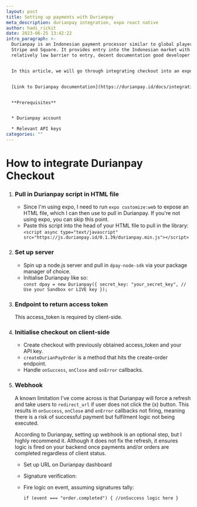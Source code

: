 ```yaml
---
layout: post
title: Setting up payments with Durianpay
meta_description: durianpay integration, expo react native
author: hadi_rickit
date: 2023-06-25 13:42:22
intro_paragraph: >-
  Durianpay is an Indonesian payment processor similar to global players like
  Stripe and Square. It provides entry into the Indonesian market with a
  relatively low barrier to entry, decent documentation good developer support.


  In this article, we will go through integrating checkout into an expo or web project. I will be spinning up a backend to return an access token as well as fire some logic on successful payment in a webhook.


  [L﻿ink to Durianpay documentation](https://durianpay.id/docs/integration/)


  **P﻿rerequisites**


  * Durianpay account

  * R﻿elevant API keys
categories: ""
---
```

# **H﻿ow to integrate Durianpay Checkout**

1. ### Pull in Durianpay script in HTML file

   * Since I'm using expo, I need to run `expo customize:web` to expose an HTML file, which I can then use to pull in Durianpay. If you're not using expo, you can skip this point.
   * P﻿aste this script into the head of your HTML file to pull in the library:\
     `<script async type="text/javascript" src="https://js.durianpay.id/0.1.39/durianpay.min.js"></script>`
2. ### S﻿et up server

   * S﻿pin up a node.js server and pull in `dpay-node-sdk` via your package manager of choice.
   * I﻿nitialise Durianpay like so:\
     `const dpay = new Durianpay({
       secret_key: "your_secret_key", // Use your Sandbox or LIVE key
     });`
3. ### Endpoint to return access token

   T﻿his access_token is required by client-side.

<script src="https://gist.github.com/rickithadi/9e6bf4f7ee854812229064f2ea5c0a98.js"></script>

4. ### Initialise checkout on client-side

   * C﻿reate checkout with previously obtained access_token and your API key.
   * `createDurianPayOrder` is a method that hits the create-order endpoint.
   * H﻿andle `onSuccess`, `onClose` and `onError` callbacks.
5. ### W﻿ebhook

   A known limitation I've come across is that Durianpay will force a refresh and take users to `redirect_url` if user does not click the (x) button. This results in `onSuccess`, `onClose` and `onError` callbacks not firing, meaning there is a risk of successful payment but fulfilment logic not being executed.

   A﻿ccording to Durianpay, setting up webhook is an optional step, but I highly recommend it. Although it does not fix the refresh, it ensures logic is fired on your backend once payments and/or orders are completed regardless of client status.

   * S﻿et up URL on Durianpay dashboard
   * Signature verification:
   * F﻿ire logic on event, assuming signatures tally:

     `if (event === "order.completed") {
     //onSuccess logic here
     }`